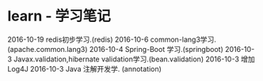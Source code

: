 # learn - 学习笔记
2016-10-19 redis初步学习.(redis)
2016-10-6  common-lang3学习.(apache.common.lang3)
2016-10-4  Spring-Boot 学习.(springboot)
2016-10-3  Javax.validation,hibernate validation学习.(bean.validation)
2016-10-3  增加Log4J
2016-10-3  Java 注解开发学. (annotation)
